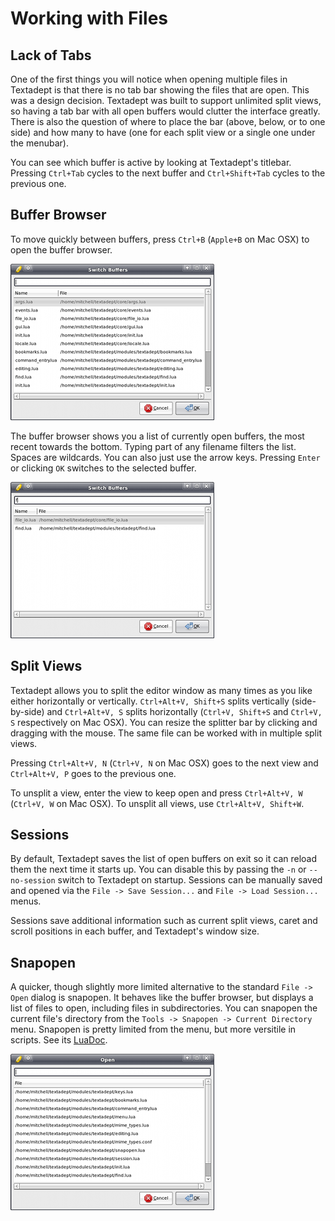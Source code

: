 # Working with Files

## Lack of Tabs

One of the first things you will notice when opening multiple files in Textadept
is that there is no tab bar showing the files that are open. This was a design
decision. Textadept was built to support unlimited split views, so having a tab
bar with all open buffers would clutter the interface greatly. There is also the
question of where to place the bar (above, below, or to one side) and how many
to have (one for each split view or a single one under the menubar).

You can see which buffer is active by looking at Textadept's titlebar. Pressing
`Ctrl+Tab` cycles to the next buffer and `Ctrl+Shift+Tab` cycles to the previous
one.

## Buffer Browser

To move quickly between buffers, press `Ctrl+B` (`Apple+B` on Mac OSX) to open
the buffer browser.

![Buffer Browser](images/bufferbrowser.png)

The buffer browser shows you a list of currently open buffers, the most recent
towards the bottom. Typing part of any filename filters the list. Spaces are
wildcards. You can also just use the arrow keys. Pressing `Enter` or clicking
`OK` switches to the selected buffer.

![Buffer Browser Filtered](images/bufferbrowserfiltered.png)

## Split Views

Textadept allows you to split the editor window as many times as you like either
horizontally or vertically. `Ctrl+Alt+V, Shift+S` splits vertically
(side-by-side) and `Ctrl+Alt+V, S` splits horizontally (`Ctrl+V, Shift+S` and
`Ctrl+V, S` respectively on Mac OSX). You can resize the splitter bar by
clicking and dragging with the mouse. The same file can be worked with in
multiple split views.

Pressing `Ctrl+Alt+V, N` (`Ctrl+V, N` on Mac OSX) goes to the next view and
`Ctrl+Alt+V, P` goes to the previous one.

To unsplit a view, enter the view to keep open and press `Ctrl+Alt+V, W`
(`Ctrl+V, W` on Mac OSX). To unsplit all views, use `Ctrl+Alt+V, Shift+W`.

## Sessions

By default, Textadept saves the list of open buffers on exit so it can reload
them the next time it starts up. You can disable this by passing the `-n` or
`--no-session` switch to Textadept on startup. Sessions can be manually saved
and opened via the `File -> Save Session...` and `File -> Load Session...`
menus.

Sessions save additional information such as current split views, caret and
scroll positions in each buffer, and Textadept's window size.

## Snapopen

A quicker, though slightly more limited alternative to the standard
`File -> Open` dialog is snapopen. It behaves like the buffer browser, but
displays a list of files to open, including files in subdirectories. You can
snapopen the current file's directory from the `Tools -> Snapopen -> Current
Directory` menu. Snapopen is pretty limited from the menu, but more versitile
in scripts. See its [LuaDoc](../modules/_m.textadept.snapopen.html).

![Snapopen](images/snapopen.png)
